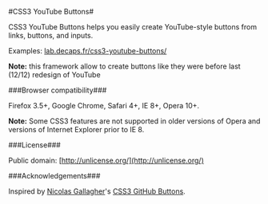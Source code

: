 #CSS3 YouTube Buttons#

CSS3 YouTube Buttons helps you easily create YouTube-style buttons from links, buttons, and inputs.

Examples: [lab.decaps.fr/css3-youtube-buttons/](http://lab.decaps.fr/css3-youtube-buttons/)

**Note:** this framework allow to create buttons like they were before last (12/12) redesign of YouTube

###Browser compatibility###

Firefox 3.5+, Google Chrome, Safari 4+, IE 8+, Opera 10+.

**Note:** Some CSS3 features are not supported in older versions of Opera and versions of Internet Explorer prior to IE 8.

###License###

Public domain: [http://unlicense.org/](http://unlicense.org/)

###Acknowledgements###

Inspired by [Nicolas Gallagher](http://nicolasgallagher.com/)'s [CSS3 GitHub Buttons](http://github.com/necolas/css3-github-buttons).
